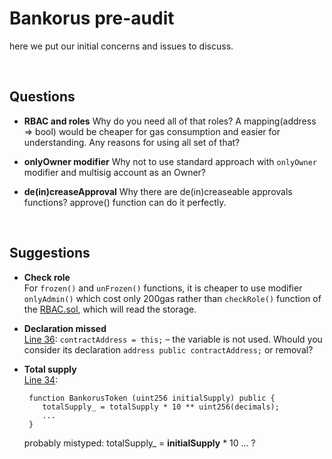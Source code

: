 # Bankorus pre-audit

here we put our initial concerns and issues to discuss.

<br>

## Questions

- **RBAC and roles**
	Why do you need all of that roles? A mapping(address => bool) would be cheaper for gas consumption and easier for understanding. Any reasons for using all set of that? 

- **onlyOwner modifier**
	Why not to use standard approach with `onlyOwner` modifier and multisig account as an Owner?

- **de(in)creaseApproval**
	Why there are de(in)creaseable approvals functions? approve() function can do it perfectly.

<br>

## Suggestions

- **Check role**<br>
	For `frozen()` and `unFrozen()` functions, it is cheaper to use modifier `onlyAdmin()` which cost only 200gas rather than `checkRole()` function of the [RBAC.sol](https://github.com/OpenZeppelin/zeppelin-solidity/blob/master/contracts/ownership/rbac/RBAC.sol), which will read the storage.
	
- **Declaration missed**<br>
	[Line 36](https://github.com/BlockchainLabsNZ/bankorus_pre/blob/7f403decb4f8ad1463f903b5e8c149d7d3ee5e62/contracts/bankorus.sol#L36): `contractAddress = this;` – the variable is not used. Whould you consider its declaration `address public contractAddress;` or removal?
		
- **Total supply**<br>
	[Line 34](https://github.com/BlockchainLabsNZ/bankorus_pre/blob/7f403decb4f8ad1463f903b5e8c149d7d3ee5e62/contracts/bankorus.sol#L34): 

	```	
	 function BankorusToken (uint256 initialSupply) public {
        totalSupply_ = totalSupply * 10 ** uint256(decimals);
        ...
     }
	```
	
	probably mistyped: totalSupply_ = <b>initialSupply</b> * 10 ... ?
